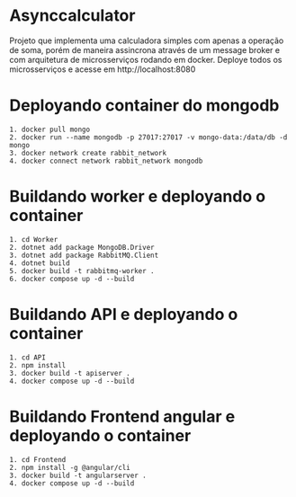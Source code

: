 
# Asynccalculator

Projeto que implementa uma calculadora simples com apenas a operação de soma, porém de maneira assincrona através de um message broker e com arquitetura de microsserviços rodando em docker.
Deploye todos os microsserviços e acesse em http://localhost:8080

# Deployando container do mongodb
    1. docker pull mongo
    2. docker run --name mongodb -p 27017:27017 -v mongo-data:/data/db -d mongo
    3. docker network create rabbit_network
    4. docker connect network rabbit_network mongodb

# Buildando worker e deployando o container
    1. cd Worker
    2. dotnet add package MongoDB.Driver
    3. dotnet add package RabbitMQ.Client
    4. dotnet build
    5. docker build -t rabbitmq-worker .
    6. docker compose up -d --build 

# Buildando API e deployando o container
    1. cd API
    2. npm install
    3. docker build -t apiserver .
    4. docker compose up -d --build 

# Buildando Frontend angular e deployando o container
    1. cd Frontend
    2. npm install -g @angular/cli
    3. docker build -t angularserver .
    4. docker compose up -d --build 

